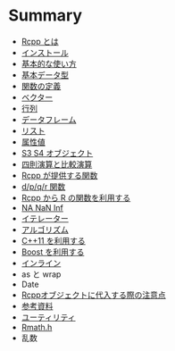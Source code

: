 # Summary

* [Rcpp とは](README.md)
* [インストール](install.md)
* [基本的な使い方](basic_usage.md)
* [基本データ型](data_types.md)
* [関数の定義](function.md)
* [ベクター](vector.md)
* [行列](matrix.md)
* [データフレーム](dataframe.md)
* [リスト](list.md)
* [属性値](attributes.md)
* [S3 S4 オブジェクト](s3_s4.md)
* [四則演算と比較演算](calculation.md)
* [Rcpp が提供する関数](rcpp_functions.md)
* [d/p/q/r 関数](prob_distributions.md)
* [Rcpp から R の関数を利用する](R_function.md)
* [NA NaN Inf](na_nan_inf.md)
* [イテレーター](iterator.md)
* [アルゴリズム](STL.md)
* [C++11 を利用する](c++11.md)
* [Boost を利用する](boost.md)
* [インライン](inline.md)
* as と wrap
* Date
* [Rcppオブジェクトに代入する際の注意点](assignment.md)
* [参考資料](references.md)
* [ユーティリティ](utility.md)
* [Rmath.h](Rmath.md)
* 乱数

